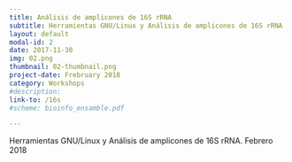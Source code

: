 ```yaml
---
title: Análisis de amplicones de 16S rRNA
subtitle: Herramientas GNU/Linux y Análisis de amplicones de 16S rRNA
layout: default
modal-id: 2
date: 2017-11-30
img: 02.png
thumbnail: 02-thumbnail.png
project-date: Frebruary 2018
category: Workshops
#description:
link-to: /16s
#scheme: bioinfo_ensamble.pdf

---
```


Herramientas GNU/Linux y Análisis de amplicones de 16S rRNA. Febrero 2018
